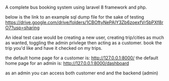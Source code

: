 A complete bus booking system using laravel 8 framework and php. 

below is the link to an example sql dump file for the sake of testing
https://drive.google.com/drive/folders/1CBOftyNePAIY3Zb6zoexfVr5bPXf8rO7?usp=sharing 

An ideal test case would be creating a new user, creating trip/cities as much as wanted, toggling the admin privlege then acting as a customer. book the trip you'd like and have it checked on my trips. 

the default home page for a customer is: http://127.0.0.1:8000/
the default home page for an admin is: http://127.0.0.1:8000/dashboard

as an admin you can access both customer end and the backend (admin) 

